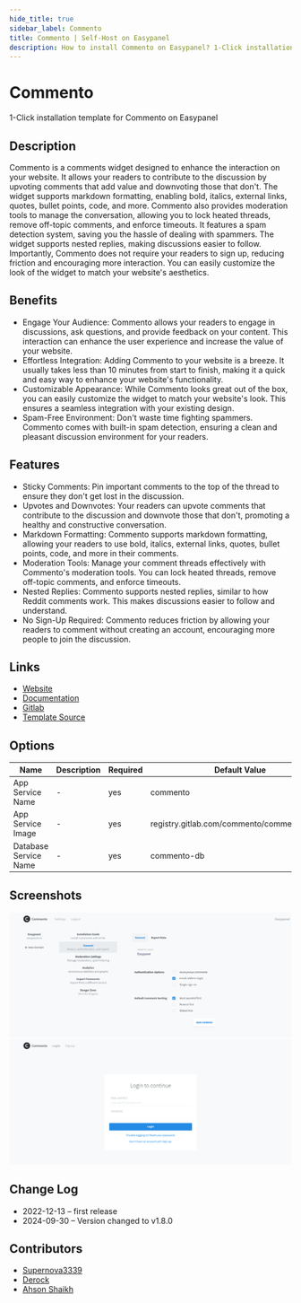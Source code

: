 ```yaml
---
hide_title: true
sidebar_label: Commento
title: Commento | Self-Host on Easypanel
description: How to install Commento on Easypanel? 1-Click installation template for Commento on Easypanel
---
```


<!-- generated -->

# Commento

1-Click installation template for Commento on Easypanel

## Description

Commento is a comments widget designed to enhance the interaction on your website. It allows your readers to contribute to the discussion by upvoting comments that add value and downvoting those that don&#39;t. The widget supports markdown formatting, enabling bold, italics, external links, quotes, bullet points, code, and more. Commento also provides moderation tools to manage the conversation, allowing you to lock heated threads, remove off-topic comments, and enforce timeouts. It features a spam detection system, saving you the hassle of dealing with spammers. The widget supports nested replies, making discussions easier to follow. Importantly, Commento does not require your readers to sign up, reducing friction and encouraging more interaction. You can easily customize the look of the widget to match your website&#39;s aesthetics.

## Benefits

- Engage Your Audience: Commento allows your readers to engage in discussions, ask questions, and provide feedback on your content. This interaction can enhance the user experience and increase the value of your website.
- Effortless Integration: Adding Commento to your website is a breeze. It usually takes less than 10 minutes from start to finish, making it a quick and easy way to enhance your website's functionality.
- Customizable Appearance: While Commento looks great out of the box, you can easily customize the widget to match your website's look. This ensures a seamless integration with your existing design.
- Spam-Free Environment: Don't waste time fighting spammers. Commento comes with built-in spam detection, ensuring a clean and pleasant discussion environment for your readers.

## Features

- Sticky Comments: Pin important comments to the top of the thread to ensure they don't get lost in the discussion.
- Upvotes and Downvotes: Your readers can upvote comments that contribute to the discussion and downvote those that don't, promoting a healthy and constructive conversation.
- Markdown Formatting: Commento supports markdown formatting, allowing your readers to use bold, italics, external links, quotes, bullet points, code, and more in their comments.
- Moderation Tools: Manage your comment threads effectively with Commento's moderation tools. You can lock heated threads, remove off-topic comments, and enforce timeouts.
- Nested Replies: Commento supports nested replies, similar to how Reddit comments work. This makes discussions easier to follow and understand.
- No Sign-Up Required: Commento reduces friction by allowing your readers to comment without creating an account, encouraging more people to join the discussion.

## Links

- [Website](https://commento.io/)
- [Documentation](https://commento.io/)
- [Gitlab](https://gitlab.com/commento/commento)
- [Template Source](https://github.com/easypanel-io/templates/tree/main/templates/commento)

## Options

Name | Description | Required | Default Value
-|-|-|-
App Service Name | - | yes | commento
App Service Image | - | yes | registry.gitlab.com/commento/commento:v1.8.0
Database Service Name | - | yes | commento-db

## Screenshots

![Commento Screenshot](./assets/screenshot1.png)
![Commento Screenshot](./assets/screenshot2.png)

## Change Log

- 2022-12-13 – first release
- 2024-09-30 – Version changed to v1.8.0

## Contributors

- [Supernova3339](https://github.com/Supernova3339)
- [Derock](https://github.com/ItzDerock)
- [Ahson Shaikh](https://github.com/MuhammadAhsanDonuts)
